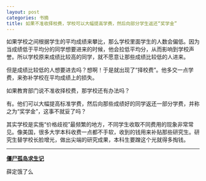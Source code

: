 ```yaml
---
layout: post
categories: 书摘
title: 如果不准收择校费，学校可以大幅提高学费，然后向部分学生返还“奖学金”
---
```


如果学校之间根据学生的平均成绩来攀比，那么学校里面学生的人数会偏低。因为当成绩低于平均分的同学想要进来的时候，他会拉低平均分，从而影响到学校声誉。所以学校原来成绩比较高的同学，就不愿意让那些成绩比较低的人进来。

但是成绩比较低的人想要进去吗？想啊！于是就出现了“择校费”。他多交一点学费，来弥补学校在平均成绩上的损失。

如果教育部门说不准收择校费，那学校还有办法吗？

有。他们可以大幅提高标准学费，然后向那些成绩好的同学返还一部分学费，并称之为“奖学金”，这事不就妥了吗？

其实学校是实施“价格歧视”最频繁的地方，不同学生收取不同费用的现象非常常见。像美国，很多大学本科收费一点都不手软，收到的钱用来补贴那些研究生。研究生替学校长脸增光，做出尖端的研究成果，本科生要蹭这个光就得多掏钱。

---

**[僵尸孤岛求生记](https://mp.weixin.qq.com/s/AOPr3lh0KD9GuQQthupJrQ)**

薛定饿了么